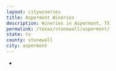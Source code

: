 ```yaml
---
layout: citywineries
title: Aspermont Wineries
description: Wineries in Aspermont, TX
permalink: /texas/stonewall/aspermont/
state: tx
county: stonewall
city: aspermont
---
```

-
